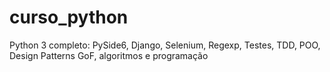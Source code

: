 # curso_python
 Python 3 completo: PySide6, Django, Selenium, Regexp, Testes, TDD, POO, Design Patterns GoF, algoritmos e programação
